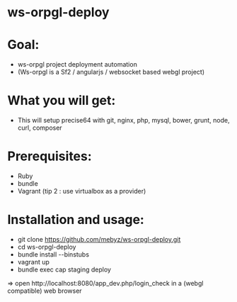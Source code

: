 ws-orpgl-deploy
===============

Goal: 
====
- ws-orpgl project deployment automation 
- (Ws-orpgl is a Sf2 / angularjs / websocket based webgl project)

What you will get: 
================
- This will setup precise64 with git, nginx, php, mysql, bower, grunt, node, curl, composer

Prerequisites:
=============
- Ruby
- bundle
- Vagrant (tip 2 : use virtualbox as a provider)

Installation and usage:
======================
- git clone https://github.com/mebyz/ws-orpgl-deploy.git
- cd ws-orpgl-deploy
- bundle install --binstubs
- vagrant up
- bundle exec cap staging deploy

=> open http://localhost:8080/app_dev.php/login_check in a (webgl compatible) web browser
